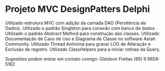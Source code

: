 # Projeto MVC DesignPatters Delphi

Utilizado estrutura MVC com adição da camada DAO (Persitência de Dados).
Utilizado o padrão Singleton para conexão com banco de dados.
Utilizado o padrão Abstract Method para construção das classes.
Utilizado Documentação de Caso de Uso e Diagrama de Classe no software Astah Community.
Utilizado Thread Anônima para gravar LOG de Alteração e Exclusão de registro.
Utilizado ClassHelpers para a iniciar rotinas da Query.

Sugestões podem entrar em contato comigo:
Gleidson Freitas
(85) 9 8658-5162 

